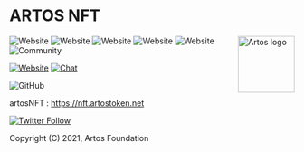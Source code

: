 # ARTOS NFT

<a href="https://nft.artostoken.net/"><img align="right" width="100" src="https://nft.artostoken.net/assets/png/bg-artoshi.png?raw=true" alt="Artos logo" /></a>
<img alt="Website" src="https://img.shields.io/website?down_color=red&down_message=Offline&label=Web&logo=wallet&up_color=green&up_message=Online&url=https%3A%2F%2Fartostoken.net%2F"> <img alt="Website" src="https://img.shields.io/website?down_color=red&down_message=Offline&label=dapp&logo=wallet&up_color=green&up_message=Online&url=https%3A%2F%2Fdapp.artostoken.net%2F"> <img alt="Website" src="https://img.shields.io/website?down_color=red&down_message=Offline&label=Mining&logo=wallet&up_color=green&up_message=Online&url=https%3A%2F%2Famc.artostoken.net%2F"> <img alt="Website" src="https://img.shields.io/website?down_color=red&down_message=Offline&label=NFT&logo=wallet&up_color=green&up_message=Online&url=https%3A%2F%2Fnft.artostoken.net%2F">
<img alt="Website" src="https://img.shields.io/website?down_color=red&down_message=Offline&label=SALE-ICO&logo=wallet&up_color=green&up_message=Online&url=https%3A%2F%2Fsale.artostoken.net%2F"> <img alt="Community" src="https://img.shields.io/website?down_color=red&down_message=Offline&label=Community&logo=wallet&up_color=green&up_message=Online&url=https%3A%2F%2Fcommunity.artostoken.net%2F">


[![Website](https://img.shields.io/badge/web-artos-blue.svg?style=flat-square)](http://artostoken.net/)
[![Chat](https://img.shields.io/badge/chat-artos_official-blue.svg?style=flat-square)](https://t.me/artos_official)

<img alt="GitHub" src="https://img.shields.io/github/license/artosfoundation/artoscontract.sol">

artosNFT : https://nft.artostoken.net

[![Twitter Follow](https://img.shields.io/twitter/follow/artos_official.svg?style=social&label=Follow)](https://twitter.com/artos_official)



Copyright (C) 2021, Artos Foundation
